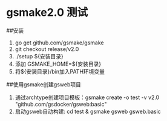 # gsmake2.0 测试

##安装

1. go get github.com/gsmake/gsmake
2. git checkout release/v2.0
3. ./setup ${安装目录}
4. 添加 GSMAKE_HOME=${安装目录}
5. 将${安装目录}/bin加入PATH环境变量

##使用gsmake创建gsweb项目

1. 通过archtype创建项目模板：gsmake create -o test -v v2.0 "github.com/gsdocker/gsweb:basic"
2. 启动gsweb自动构建: cd test & gsmake gsweb gsweb.basic 
